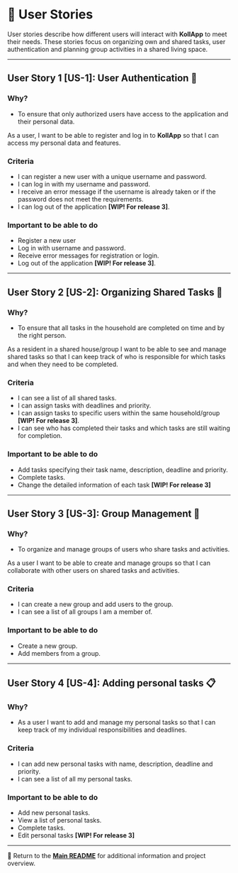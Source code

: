 # 📕 User Stories

User stories describe how different users will interact with **KollApp** to meet their needs. These stories focus on organizing own and shared tasks, user authentication and planning group activities in a shared living space.

---

## User Story 1 [US-1]: User Authentication 🔐

### Why?

- To ensure that only authorized users have access to the application and their personal data.

As a user, I want to be able to register and log in to **KollApp**  so that I can access my personal data and features.

### Criteria

- I can register a new user with a unique username and password.
- I can log in with my username and password.
- I receive an error message if the username is already taken or if the password does not meet the requirements.
- I can log out of the application **[WIP! For release 3]**.

### Important to be able to do

- Register a new user
- Log in with username and password.
- Receive error messages for registration or login.
- Log out of the application **[WIP! For release 3]**.

---

## User Story 2 [US-2]: Organizing Shared Tasks 🧹

### Why?

- To ensure that all tasks in the household are completed on time and by the right person.

As a resident in a shared house/group I want to be able to see and manage shared tasks so that I can keep track of who is responsible for which tasks and when they need to be completed.

### Criteria

- I can see a list of all shared tasks.
- I can assign tasks with deadlines and priority.
- I can assign tasks to specific users within the same household/group **[WIP! For release 3]**.
- I can see who has completed their tasks and which tasks are still waiting for completion.

### Important to be able to do

- Add tasks specifying their task name, description, deadline and priority.
- Complete tasks.
- Change the detailed information of each task **[WIP! For release 3]**

---

## User Story 3 [US-3]: Group Management 👥

### Why?

- To organize and manage groups of users who share tasks and activities.

As a user I want to be able to create and manage groups so that I can collaborate with other users on shared tasks and activities.

### Criteria

- I can create a new group and add users to the group.
- I can see a list of all groups I am a member of.

### Important to be able to do

- Create a new group.
- Add members from a group.

---

## User Story 4 [US-4]: Adding personal tasks 📋

### Why?

- As a user I want to add and manage my personal tasks so that I can keep track of my individual responsibilities and deadlines.

### Criteria

- I can add new personal tasks with name, description, deadline and priority.
- I can see a list of all my personal tasks.

### Important to be able to do

- Add new personal tasks.
- View a list of personal tasks.
- Complete tasks.
- Edit personal tasks **[WIP! For release 3]**

---

📖 Return to the **[Main README](../readme.md)** for additional information and project overview.
